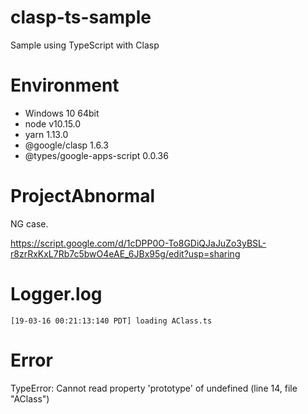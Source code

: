 # clasp-ts-sample

Sample using TypeScript with Clasp

# Environment

- Windows 10 64bit
- node v10.15.0
- yarn 1.13.0
- @google/clasp 1.6.3
- @types/google-apps-script 0.0.36

# ProjectAbnormal

NG case.

https://script.google.com/d/1cDPP0O-To8GDiQJaJuZo3yBSL-r8zrRxKxL7Rb7c5bwO4eAE_6JBx95g/edit?usp=sharing

# Logger.log

    [19-03-16 00:21:13:140 PDT] loading AClass.ts

# Error

TypeError: Cannot read property 'prototype' of undefined (line 14, file "AClass")
